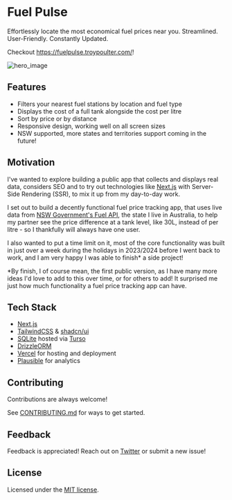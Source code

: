 # Fuel Pulse

Effortlessly locate the most economical fuel prices near you. Streamlined. User-Friendly. Constantly Updated.

Checkout https://fuelpulse.troypoulter.com/!

![hero_image](public/og.png)

## Features

- Filters your nearest fuel stations by location and fuel type
- Displays the cost of a full tank alongside the cost per litre
- Sort by price or by distance
- Responsive design, working well on all screen sizes
- NSW supported, more states and territories support coming in the future!

## Motivation

I've wanted to explore building a public app that collects and displays real data, considers SEO and to try out technologies like [Next.js](https://nextjs.org/) with Server-Side Rendering (SSR), to mix it up from my day-to-day work.

I set out to build a decently functional fuel price tracking app, that uses live data from [NSW Government's Fuel API](https://api.nsw.gov.au/Product/Index/22), the state I live in Australia, to help my partner see the price difference at a tank level, like 30L, instead of per litre - so I thankfully will always have one user.

I also wanted to put a time limit on it, most of the core functionality was built in just over a week during the holidays in 2023/2024 before I went back to work, and I am very happy I was able to finish* a side project!

*By finish, I of course mean, the first public version, as I have many more ideas I'd love to add to this over time, or for others to add! It surprised me just how much functionality a fuel price tracking app can have.

## Tech Stack

- [Next.js](https://nextjs.org/)
- [TailwindCSS](https://tailwindcss.com/) & [shadcn/ui](https://ui.shadcn.com/)
- [SQLite](https://www.sqlite.org/index.html) hosted via [Turso](https://turso.tech/)
- [DrizzleORM](https://orm.drizzle.team/)
- [Vercel](https://vercel.com/) for hosting and deployment
- [Plausible](https://plausible.io/) for analytics

## Contributing

Contributions are always welcome!

See [CONTRIBUTING.md](CONTRIBUTING.md) for ways to get started.

## Feedback

Feedback is appreciated! Reach out on [Twitter](https://twitter.com/troypoulterr) or submit a new issue!

## License

Licensed under the [MIT license](LICENSE.md).
